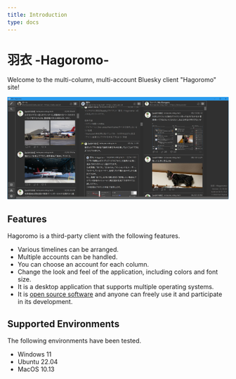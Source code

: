 ```yaml
---
title: Introduction
type: docs
---
```


# 羽衣 -Hagoromo-

Welcome to the multi-column, multi-account Bluesky client "Hagoromo" site!

![screenshot](screenshot.jpg)


## Features

Hagoromo is a third-party client with the following features.

- Various timelines can be arranged.
- Multiple accounts can be handled.
- You can choose an account for each column.
- Change the look and feel of the application, including colors and font size.
- It is a desktop application that supports multiple operating systems.
- It is [open source software](https://github.com/ioriayane/Hagoromo) and anyone can freely use it and participate in its development.

## Supported Environments

The following environments have been tested.

- Windows 11
- Ubuntu 22.04
- MacOS 10.13
